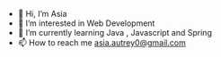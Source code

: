 - 👋 Hi, I’m Asia
- 👀 I’m interested in Web Development
- 🌱 I’m currently learning Java , Javascript and Spring
- 📫 How to reach me asia.autrey0@gmail.com

<!---
Marie5646/Marie5646 is a ✨ special ✨ repository because its `README.md` (this file) appears on your GitHub profile.
You can click the Preview link to take a look at your changes.
--->
